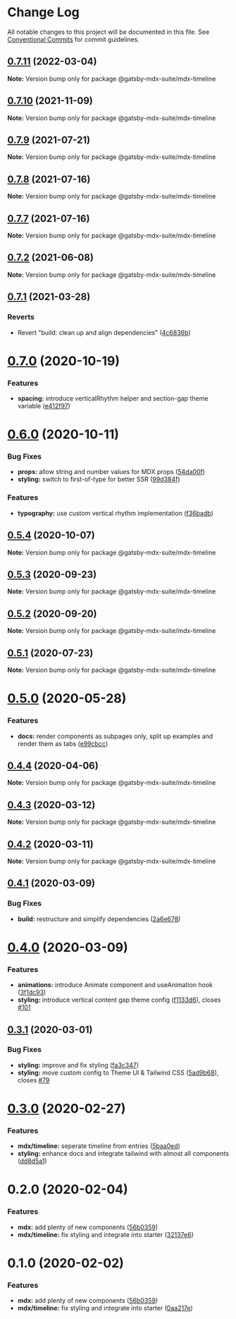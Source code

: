 # Change Log

All notable changes to this project will be documented in this file.
See [Conventional Commits](https://conventionalcommits.org) for commit guidelines.

## [0.7.11](https://github.com/axe312ger/gatsby-mdx-suite/compare/@gatsby-mdx-suite/mdx-timeline@0.7.10...@gatsby-mdx-suite/mdx-timeline@0.7.11) (2022-03-04)

**Note:** Version bump only for package @gatsby-mdx-suite/mdx-timeline





## [0.7.10](https://github.com/axe312ger/gatsby-mdx-suite/compare/@gatsby-mdx-suite/mdx-timeline@0.7.9...@gatsby-mdx-suite/mdx-timeline@0.7.10) (2021-11-09)

**Note:** Version bump only for package @gatsby-mdx-suite/mdx-timeline





## [0.7.9](https://github.com/axe312ger/gatsby-mdx-suite/compare/@gatsby-mdx-suite/mdx-timeline@0.7.8...@gatsby-mdx-suite/mdx-timeline@0.7.9) (2021-07-21)

**Note:** Version bump only for package @gatsby-mdx-suite/mdx-timeline





## [0.7.8](https://github.com/axe312ger/gatsby-mdx-suite/compare/@gatsby-mdx-suite/mdx-timeline@0.7.7...@gatsby-mdx-suite/mdx-timeline@0.7.8) (2021-07-16)

**Note:** Version bump only for package @gatsby-mdx-suite/mdx-timeline





## [0.7.7](https://github.com/axe312ger/gatsby-mdx-suite/compare/@gatsby-mdx-suite/mdx-timeline@0.7.6...@gatsby-mdx-suite/mdx-timeline@0.7.7) (2021-07-16)

**Note:** Version bump only for package @gatsby-mdx-suite/mdx-timeline





## [0.7.2](https://github.com/axe312ger/gatsby-mdx-suite/compare/@gatsby-mdx-suite/mdx-timeline@0.7.1...@gatsby-mdx-suite/mdx-timeline@0.7.2) (2021-06-08)

**Note:** Version bump only for package @gatsby-mdx-suite/mdx-timeline





## [0.7.1](https://github.com/axe312ger/gatsby-mdx-suite/compare/@gatsby-mdx-suite/mdx-timeline@0.7.0...@gatsby-mdx-suite/mdx-timeline@0.7.1) (2021-03-28)


### Reverts

* Revert "build: clean up and align dependencies" ([4c6836b](https://github.com/axe312ger/gatsby-mdx-suite/commit/4c6836b3b3acb1cde4498b5608e2c179676d91c0))





# [0.7.0](https://github.com/axe312ger/gatsby-mdx-suite/compare/@gatsby-mdx-suite/mdx-timeline@0.6.0...@gatsby-mdx-suite/mdx-timeline@0.7.0) (2020-10-19)


### Features

* **spacing:** introduce verticalRhythm helper and section-gap theme variable ([e412f97](https://github.com/axe312ger/gatsby-mdx-suite/commit/e412f978c7c00a09f333ee83a82a882bee5dd37a))





# [0.6.0](https://github.com/axe312ger/gatsby-mdx-suite/compare/@gatsby-mdx-suite/mdx-timeline@0.5.4...@gatsby-mdx-suite/mdx-timeline@0.6.0) (2020-10-11)


### Bug Fixes

* **props:** allow string and number values for MDX props ([54da00f](https://github.com/axe312ger/gatsby-mdx-suite/commit/54da00f6c985dbc8a14a9c1e75d8b2bd195209da))
* **styling:** switch to first-of-type for better SSR ([99d384f](https://github.com/axe312ger/gatsby-mdx-suite/commit/99d384f265c5792f05805903854a575008a090c5))


### Features

* **typography:** use custom vertical rhythm implementation ([f36badb](https://github.com/axe312ger/gatsby-mdx-suite/commit/f36badb555cd944de0119bb9c6218e413bccb7a9))





## [0.5.4](https://github.com/axe312ger/gatsby-mdx-suite/compare/@gatsby-mdx-suite/mdx-timeline@0.5.3...@gatsby-mdx-suite/mdx-timeline@0.5.4) (2020-10-07)

**Note:** Version bump only for package @gatsby-mdx-suite/mdx-timeline





## [0.5.3](https://github.com/axe312ger/gatsby-mdx-suite/compare/@gatsby-mdx-suite/mdx-timeline@0.5.2...@gatsby-mdx-suite/mdx-timeline@0.5.3) (2020-09-23)

**Note:** Version bump only for package @gatsby-mdx-suite/mdx-timeline





## [0.5.2](https://github.com/axe312ger/gatsby-mdx-suite/compare/@gatsby-mdx-suite/mdx-timeline@0.5.1...@gatsby-mdx-suite/mdx-timeline@0.5.2) (2020-09-20)

**Note:** Version bump only for package @gatsby-mdx-suite/mdx-timeline





## [0.5.1](https://github.com/axe312ger/gatsby-mdx-suite/compare/@gatsby-mdx-suite/mdx-timeline@0.5.0...@gatsby-mdx-suite/mdx-timeline@0.5.1) (2020-07-23)

**Note:** Version bump only for package @gatsby-mdx-suite/mdx-timeline





# [0.5.0](https://github.com/axe312ger/gatsby-suite-mdx/compare/@gatsby-mdx-suite/mdx-timeline@0.4.4...@gatsby-mdx-suite/mdx-timeline@0.5.0) (2020-05-28)


### Features

* **docs:** render components as subpages only, split up examples and render them as tabs ([e99cbcc](https://github.com/axe312ger/gatsby-suite-mdx/commit/e99cbcc1dc6ef76b1d419d8678628fd93dbef9c2))





## [0.4.4](https://github.com/axe312ger/gatsby-suite-mdx/compare/@gatsby-mdx-suite/mdx-timeline@0.4.3...@gatsby-mdx-suite/mdx-timeline@0.4.4) (2020-04-06)

**Note:** Version bump only for package @gatsby-mdx-suite/mdx-timeline





## [0.4.3](https://github.com/axe312ger/gatsby-suite-mdx/compare/@gatsby-mdx-suite/mdx-timeline@0.4.2...@gatsby-mdx-suite/mdx-timeline@0.4.3) (2020-03-12)

**Note:** Version bump only for package @gatsby-mdx-suite/mdx-timeline





## [0.4.2](https://github.com/axe312ger/gatsby-suite-mdx/compare/@gatsby-mdx-suite/mdx-timeline@0.4.1...@gatsby-mdx-suite/mdx-timeline@0.4.2) (2020-03-11)

**Note:** Version bump only for package @gatsby-mdx-suite/mdx-timeline





## [0.4.1](https://github.com/axe312ger/gatsby-mdx-suite/compare/@gatsby-mdx-suite/mdx-timeline@0.4.0...@gatsby-mdx-suite/mdx-timeline@0.4.1) (2020-03-09)


### Bug Fixes

* **build:** restructure and simplify dependencies ([2a6e678](https://github.com/axe312ger/gatsby-mdx-suite/commit/2a6e6784431358d1bc05f76912455c28ed565db0))





# [0.4.0](https://github.com/axe312ger/gatsby-mdx-suite/compare/@gatsby-mdx-suite/mdx-timeline@0.3.1...@gatsby-mdx-suite/mdx-timeline@0.4.0) (2020-03-09)


### Features

* **animations:** introduce Animate component and useAnimation hook ([3f1dc93](https://github.com/axe312ger/gatsby-mdx-suite/commit/3f1dc93ce4e2f57718c8f94a9f96aadc6b94014b))
* **styling:** introduce vertical content gap theme config ([f1133d6](https://github.com/axe312ger/gatsby-mdx-suite/commit/f1133d6686c2766a034501ff534cacc5e09f7153)), closes [#101](https://github.com/axe312ger/gatsby-mdx-suite/issues/101)





## [0.3.1](https://github.com/axe312ger/gatsby-mdx-suite/compare/@gatsby-mdx-suite/mdx-timeline@0.3.0...@gatsby-mdx-suite/mdx-timeline@0.3.1) (2020-03-01)


### Bug Fixes

* **styling:** improve and fix styling ([fa3c347](https://github.com/axe312ger/gatsby-mdx-suite/commit/fa3c347c5dcef9b7d3d393a6262a50778d9fd3a6))
* **styling:** move custom config to Theme UI & Tailwind CSS ([5ad9b68](https://github.com/axe312ger/gatsby-mdx-suite/commit/5ad9b68fe0e817169c212dd4eb67c847ee8e2049)), closes [#79](https://github.com/axe312ger/gatsby-mdx-suite/issues/79)





# [0.3.0](https://github.com/axe312ger/gatsby-mdx-suite/compare/@gatsby-mdx-suite/mdx-timeline@0.2.0...@gatsby-mdx-suite/mdx-timeline@0.3.0) (2020-02-27)


### Features

* **mdx/timeline:** seperate timeline from entries ([5baa0ed](https://github.com/axe312ger/gatsby-mdx-suite/commit/5baa0eda0a8db7ac284ebb5cfdcdee67b914ac43))
* **styling:** enhance docs and integrate tailwind with almost all components ([dd8d5a1](https://github.com/axe312ger/gatsby-mdx-suite/commit/dd8d5a19bf7c973099388d6d561db56ed76dc027))





# 0.2.0 (2020-02-04)


### Features

* **mdx:** add plenty of new components ([56b0359](https://github.com/axe312ger/gatsby-mdx-suite/commit/56b0359f33c6fde7170ca17787ccddf72117e653))
* **mdx/timeline:** fix styling and integrate into starter ([32137e6](https://github.com/axe312ger/gatsby-mdx-suite/commit/32137e6220c1ba5f9af8fbd1e2b988d02e18e590))





# 0.1.0 (2020-02-02)


### Features

* **mdx:** add plenty of new components ([56b0359](https://github.com/axe312ger/gatsby-mdx-suite/commit/56b0359f33c6fde7170ca17787ccddf72117e653))
* **mdx/timeline:** fix styling and integrate into starter ([0aa217e](https://github.com/axe312ger/gatsby-mdx-suite/commit/0aa217ec77a2dca7c853981a20b0dc8935ddf606))
